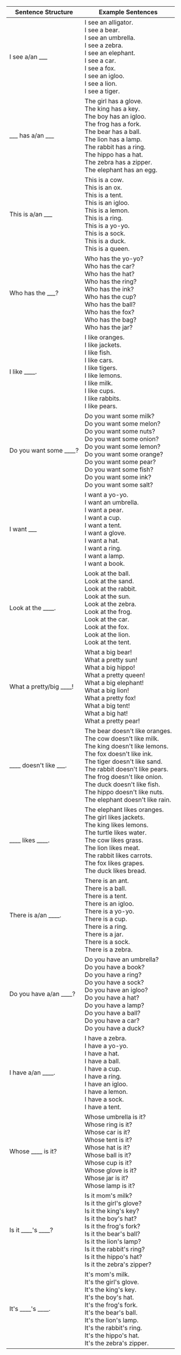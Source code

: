 | Sentence Structure     | Example Sentences                               |
|------------------------|-------------------------------------------------|
| I see a/an ___          | I see an alligator.<br>I see a bear.<br>I see an umbrella.<br>I see a zebra.<br>I see an elephant.<br>I see a car.<br>I see a fox.<br>I see an igloo.<br>I see a lion.<br>I see a tiger. |
| ___ has a/an ___        | The girl has a glove.<br>The king has a key.<br>The boy has an igloo.<br>The frog has a fork.<br>The bear has a ball.<br>The lion has a lamp.<br>The rabbit has a ring.<br>The hippo has a hat.<br>The zebra has a zipper.<br>The elephant has an egg. |
| This is a/an ___        | This is a cow.<br>This is an ox.<br>This is a tent.<br>This is an igloo.<br>This is a lemon.<br>This is a ring.<br>This is a yo-yo.<br>This is a sock.<br>This is a duck.<br>This is a queen. |
| Who has the ___?        | Who has the yo-yo?<br>Who has the car?<br>Who has the hat?<br>Who has the ring?<br>Who has the ink?<br>Who has the cup?<br>Who has the ball?<br>Who has the fox?<br>Who has the bag?<br>Who has the jar? |
| I like ____.            | I like oranges.<br>I like jackets.<br>I like fish.<br>I like cars.<br>I like tigers.<br>I like lemons.<br>I like milk.<br>I like cups.<br>I like rabbits.<br>I like pears. |
| Do you want some ____?  | Do you want some milk?<br>Do you want some melon?<br>Do you want some nuts?<br>Do you want some onion?<br>Do you want some lemon?<br>Do you want some orange?<br>Do you want some pear?<br>Do you want some fish?<br>Do you want some ink?<br>Do you want some salt? |
| I want ___              | I want a yo-yo.<br>I want an umbrella.<br>I want a pear.<br>I want a cup.<br>I want a tent.<br>I want a glove.<br>I want a hat.<br>I want a ring.<br>I want a lamp.<br>I want a book. |
| Look at the ____.       | Look at the ball.<br>Look at the sand.<br>Look at the rabbit.<br>Look at the sun.<br>Look at the zebra.<br>Look at the frog.<br>Look at the car.<br>Look at the fox.<br>Look at the lion.<br>Look at the tent. |
| What a pretty/big ____! | What a big bear!<br>What a pretty sun!<br>What a big hippo!<br>What a pretty queen!<br>What a big elephant!<br>What a big lion!<br>What a pretty fox!<br>What a big tent!<br>What a big hat!<br>What a pretty pear! |
| ____ doesn't like ___.  | The bear doesn't like oranges.<br>The cow doesn't like milk.<br>The king doesn't like lemons.<br>The fox doesn't like ink.<br>The tiger doesn't like sand.<br>The rabbit doesn't like pears.<br>The frog doesn't like onion.<br>The duck doesn't like fish.<br>The hippo doesn't like nuts.<br>The elephant doesn't like rain. |
| ____ likes ____.        | The elephant likes oranges.<br>The girl likes jackets.<br>The king likes lemons.<br>The turtle likes water.<br>The cow likes grass.<br>The lion likes meat.<br>The rabbit likes carrots.<br>The fox likes grapes.<br>The duck likes bread. |
| There is a/an ____.     | There is an ant.<br>There is a ball.<br>There is a tent.<br>There is an igloo.<br>There is a yo-yo.<br>There is a cup.<br>There is a ring.<br>There is a jar.<br>There is a sock.<br>There is a zebra. |
| Do you have a/an ____?  | Do you have an umbrella?<br>Do you have a book?<br>Do you have a ring?<br>Do you have a sock?<br>Do you have an igloo?<br>Do you have a hat?<br>Do you have a lamp?<br>Do you have a ball?<br>Do you have a car?<br>Do you have a duck? |
| I have a/an ____.       | I have a zebra.<br>I have a yo-yo.<br>I have a hat.<br>I have a ball.<br>I have a cup.<br>I have a ring.<br>I have an igloo.<br>I have a lemon.<br>I have a sock.<br>I have a tent. |
| Whose ____ is it?       | Whose umbrella is it?<br>Whose ring is it?<br>Whose car is it?<br>Whose tent is it?<br>Whose hat is it?<br>Whose ball is it?<br>Whose cup is it?<br>Whose glove is it?<br>Whose jar is it?<br>Whose lamp is it? |
| Is it ____'s ____?      | Is it mom's milk?<br>Is it the girl's glove?<br>Is it the king's key?<br>Is it the boy's hat?<br>Is it the frog's fork?<br>Is it the bear's ball?<br>Is it the lion's lamp?<br>Is it the rabbit's ring?<br>Is it the hippo's hat?<br>Is it the zebra's zipper? |
| It's ____'s ____.       | It's mom's milk.<br>It's the girl's glove.<br>It's the king's key.<br>It's the boy's hat.<br>It's the frog's fork.<br>It's the bear's ball.<br>It's the lion's lamp.<br>It's the rabbit's ring.<br>It's the hippo's hat.<br>It's the zebra's zipper. |
